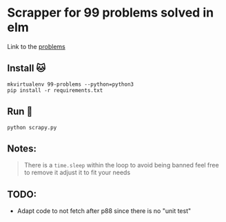 # Scrapper for 99 problems solved in elm

Link to the [problems](https://johncrane.gitbooks.io/ninety-nine-elm-problems/content/)

## Install :cat:
```
mkvirtualenv 99-problems --python=python3
pip install -r requirements.txt
```

## Run :dog:
```
python scrapy.py
```

## Notes:
> There is a `time.sleep` within the loop to avoid being banned
> feel free to remove it adjust it to fit your needs

## TODO:
  - Adapt code to not fetch after p88 since there is no "unit test"
  